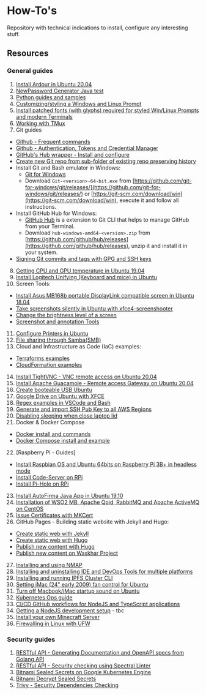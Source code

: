 # How-To's  

Repository with technical indications to install, configure any interesting stuff. 

## Resources

### General guides

1. [Install Ardour in Ubuntu 20.04](doc/ardour_in_ubuntu_20.04.md)
2. [NewPassword Generator Java test](src/NewPasswordGenerator.java)
3. [Python guides and samples](doc/python_docs_samples.md)
4. [Customizing/styling a Windows and Linux Prompt](doc/styled_win_linux_prompt.md) 
5. [Install patched fonts (with glyphs) required for styled Win/Linux Prompts and modern Terminals](doc/patched_fonts.md)
6. [Working with TMux](doc/working_with_tmux.md)
7. Git guides
  * [Github - Frequent commands](doc/git_frequent_commands.md)
  * [Github - Authentication, Tokens and Credential Manager](doc/git_auth_guide.md)
  * [GitHub's Hub wrapper - Install and configure](src/git_and_hub_setting_in_linux.sh)
  * [Create new Git repo from sub-folder of existing repo preserving history](doc/git_subfolder_to_repository.md)
  * Install Git and Bash emulator in Windows:  
    - [Git for Windows](https://gitforwindows.org/)
    - Download `Git-<version>-64-bit.exe` from [https://github.com/git-for-windows/git/releases/](https://github.com/git-for-windows/git/releases/) or [https://git-scm.com/download/win](https://git-scm.com/download/win), execute it and follow all instructions.
  * Install GitHub Hub for Windows:  
    - [GitHub Hub](https://hub.github.com/) is a extension to Git CLI that helps to manage GitHub from your Terminal.
    - Download `hub-windows-amd64-<version>.zip` from [https://github.com/github/hub/releases](https://github.com/github/hub/releases), unzip it and install it in your system.
  * [Signing Git commits and tags with GPG and SSH keys](doc/git_signing.md) 
8. [Getting CPU and GPU temperature in Ubuntu 19.04](doc/getting_temperature_cpu_gpu_hd_in_ubuntu.md)
9. [Install Logitech Unifying (Keyboard and mice) in Ubuntu](doc/install_logi_unifying_in_ubuntu.md)
10. Screen Tools:
  - [Install Asus MB168b portable DisplayLink compatible screen in Ubuntu 18.04](doc/screen_mb168b_install_in_ubuntu.md)
  - [Take screenshots silently in Ubuntu with xfce4-screenshooter](doc/screen_shooter_silent.md)
  - [Change the brightness level of a screen](doc/screen_change_brightness_level.md)
  - [Screenshot and annotation Tools](doc/screenshot_annotation_tools.md) 
11. [Configure Printers in Ubuntu](doc/install_printer_ubuntu.md)
12. [File sharing through Samba(SMB)](doc/install_and_config_samba.md)
13. Cloud and Infrastructure as Code (IaC) examples:
  - [Terraforms examples](doc/iac_terraform_examples.md)
  - [CloudFormation examples](doc/iac_cloudformation_examples.md)
14. [Install TightVNC - VNC remote access on Ubuntu 20.04](doc/install_tightvnc.md)
15. [Install Apache Guacamole - Remote access Gateway on Ubuntu 20.04](doc/install_apache_guacamole.md)
16. [Create booteable USB Ubuntu](doc/booteable_usb_on_ubuntu.md)  
17. [Google Drive on Ubuntu with XFCE](doc/google_drive_on_linux.md)  
18. [Regex examples in VSCode and Bash](doc/regex_examples.md)
19. [Generate and import SSH Pub Key to all AWS Regions](doc/import_ssh_keys_to_aws_regions.md)
20. [Disabling sleeping when close laptop lid](doc/disable_sleeping_when_close_laptop_lid.md)
21. Docker & Docker Compose
  - [Docker install and commands](doc/docker_useful_commands.md)
  - [Docker Compose install and example](doc/docker_compose_install.md)
22. [Raspberry Pi - Guides]
  - [Install Raspbian OS and Ubuntu 64bits on Raspberry Pi 3B+ in headless mode](doc/raspberry_pi_getting_started.md)
  - [Install Code-Server on RPi](doc/install_code_server_on_headless_rpi.md)
  - [Install Pi-Hole on RPi](doc/pi_hole_guide.md)
23. [Install AutoFirma Java App in Ubuntu 19.10](doc/install_autofirma_app_in_ubuntu19.10.md)
24. [Installation of WSO2 MB, Apache Qpid, RabbitMQ and Apache ActiveMQ on CentOS](doc/install_wso2mb_qpid_rabbitmq_activemq.md)
25. [Issue Certificates with MKCert](doc/issue_certs_with_mkcert.md)
26. GitHub Pages - Building static website with Jekyll and Hugo:
  - [Create static web with Jekyll](doc/github_pages_jekyll_create_a_static_web.md)
  - [Create static web with Hugo](doc/github_pages_hugo_create_a_static_web.md)
  - [Publish new content with Hugo](doc/github_pages_hugo_publish_content.md)
  - [Publish new content on Waskhar Project](doc/github_pages_hugo_publish_content_waskhar.md)
27. [Installing and using NMAP](doc/nmap_commands.md)
28. [Installing and uninstalling IDE and DevOps Tools for multiple platforms](doc/ide_and_devops_tools.md)
29. [Installing and running IPFS Cluster CLI](doc/ipfs_cluster_ctl_commands.md)
30. [Setting iMac (24" early 2009) fan control for Ubuntu](doc/imac_early_2009_fan_control_on_ubuntu.md)
31. [Turn off Macbook/iMac startup sound on Ubuntu](doc/turn_off_mac_startup_sound_on_ubuntu.md)
32. [Kubernetes Ops guide](doc/kubernetes_ops_guide.md)
33. [CI/CD GitHub workflows for NodeJS and TypeScript applications](doc/github-workflow-for-nodejs-typescript-apps.md)
34. [Getting a NodeJS development setup](doc/nodejs-typescript-dev-workflow.md) - tbc
35. [Install your own Minecraft Server](doc/minecraft-server.md)
36. [Firewalling in Linux with UFW](doc/firewall-ubuntu.md)

### Security guides

1. [RESTful API - Generating Documentation and OpenAPI specs from Golang API](doc/api_rest_in_golang_generate_oas_and_docs.md)
2. [RESTful API - Security checking using Spectral Linter](doc/api_security_checks.md)
3. [Bitnami Sealed Secrets on Google Kubernetes Engine](doc/bitnami_sealed_secrets_on_gke_guide.md)
4. [Bitnami Decrypt Sealed Secrets](doc/bitnami_sealed_secrets_decrypt.md)
5. [Trivy - Security Dependencies Checking](doc/trivy_security_dependencies_checking.md)


